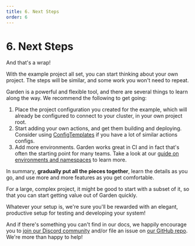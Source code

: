 ```yaml
---
title: 6. Next Steps
order: 6
---
```


# 6. Next Steps

And that's a wrap!

With the example project all set, you can start thinking about your own project. The steps will be similar, and some work you won't need to repeat.

Garden is a powerful and flexible tool, and there are several things to learn along the way. We recommend the following to get going:

1. Place the project configuration you created for the example, which will already be configured to connect to your cluster, in
   your own project root.
2. Start adding your own actions, and get them building and deploying. Consider using
   [ConfigTemplates](../../config-guides/config-templates.md) if you have a lot of similar actions configs.
3. Add more environments. Garden works great in CI and in fact that's often the starting point for many teams. Take a look at our [guide on environments and namespaces](../../guides/namespaces.md) to learn more.

In summary, **gradually put all the pieces together**, learn the details as you go, and use more and more features as you get comfortable.

For a large, complex project, it might be good to start with a subset of it, so that you can start getting value out of Garden quickly.

Whatever your setup is, we're sure you'll be rewarded with an elegant, productive setup for testing and developing your system!

And if there's something you can't find in our docs, we happily encourage you to [join our Discord community](https://discord.gg/FrmhuUjFs6) and/or file an issue on [our GitHub repo](https://github.com/garden-io/garden). We're more than happy to help!
